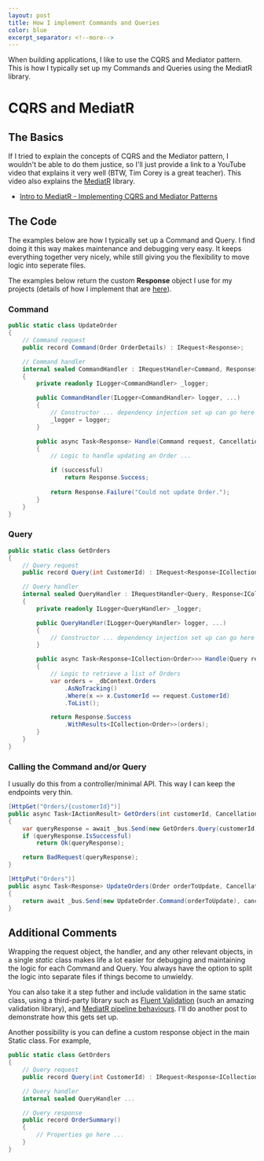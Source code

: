 ```yaml
---
layout: post
title: How I implement Commands and Queries
color: blue
excerpt_separator: <!--more-->
---
```


When building applications, I like to use the CQRS and Mediator pattern. This is how I typically set up my Commands and Queries using the MediatR library.<!--more-->

# CQRS and MediatR

## The Basics

If I tried to explain the concepts of CQRS and the Mediator pattern, I wouldn't be able to do them justice, so I'll just provide a link to a YouTube video that explains it very well (BTW, Tim Corey is a great teacher). This video also explains the [MediatR](https://github.com/jbogard/MediatR "MediatR") library.

- [Intro to MediatR - Implementing CQRS and Mediator Patterns](https://www.google.com.au/url?sa=t&rct=j&q=&esrc=s&source=web&cd=&cad=rja&uact=8&ved=2ahUKEwiexKb2iNyBAxVGs1YBHZX3DesQwqsBegQIUxAB&url=https%3A%2F%2Fwww.youtube.com%2Fwatch%3Fv%3DyozD5Tnd8nw&usg=AOvVaw0RJBEHe526MVzquNTEuQFw&opi=89978449 "Intro to MediatR - Implementing CQRS and Mediator Patterns")

## The Code

The examples below are how I typically set up a Command and Query.  I find doing it this way makes maintenance and debugging very easy. It keeps everything together very nicely, while still giving you the flexibility to move logic into seperate files.

The examples below return the custom **Response** object I use for my projects (details of how I implement that are [here](https://dazfl.github.io/2023/09/09/simple-response-class.html "Response Class")).


### Command
```csharp
public static class UpdateOrder
{
    // Command request
    public record Command(Order OrderDetails) : IRequest<Response>;

    // Command handler
    internal sealed CommandHandler : IRequestHandler<Command, Response>
    {
        private readonly ILogger<CommandHandler> _logger;

        public CommandHandler(ILogger<CommandHandler> logger, ...)
        {
            // Constructor ... dependency injection set up can go here
            _logger = logger;
        }

        public async Task<Response> Handle(Command request, CancellationToken cancellationToken)
        {
            // Logic to handle updating an Order ...

            if (successful)
                return Response.Success;
            
            return Response.Failure("Could not update Order.");
        }
    }
}
```
### Query
```csharp
public static class GetOrders
{
    // Query request
    public record Query(int CustomerId) : IRequest<Response<ICollection<Order>>>;

    // Query handler
    internal sealed QueryHandler : IRequestHandler<Query, Response<ICollection<Order>>>
    {
        private readonly ILogger<QueryHandler> _logger;

        public QueryHandler(ILogger<QueryHandler> logger, ...)
        {
            // Constructor ... dependency injection set up can go here
        }

        public async Task<Response<ICollection<Order>>> Handle(Query request, CancellationToken cancellationToken)
        {
            // Logic to retrieve a list of Orders
            var orders = _dbContext.Orders
                .AsNoTracking()
                .Where(x => x.CustomerId == request.CustomerId)
                .ToList();

            return Response.Success
                .WithResults<ICollection<Order>>(orders);
        }
    }
}
```
### Calling the Command and/or Query
I usually do this from a controller/minimal API. This way I can keep the endpoints very thin.
```csharp
[HttpGet("Orders/{customerId}")]
public async Task<IActionResult> GetOrders(int customerId, CancellationToken cancellationToken)
{
    var queryResponse = await _bus.Send(new GetOrders.Query(customerId), cancellationToken);
    if (queryResponse.IsSuccessful)
        return Ok(queryResponse);

    return BadRequest(queryResponse);
}

[HttpPut("Orders")]
public async Task<Response> UpdateOrders(Order orderToUpdate, CancellationToken cancellationToken)
{
    return await _bus.Send(new UpdateOrder.Command(orderToUpdate), cancellationToken);
}
```

## Additional Comments

Wrapping the request object, the handler, and any other relevant objects, in a single _static_ class makes life a lot easier for debugging and maintaining the logic for each Command and Query.  You always have the option to split the logic into separate files if things become to unwieldy.

You can also take it a step futher and include validation in the same static class, using a third-party library such as [Fluent Validation](https://github.com/FluentValidation/FluentValidation "Fluent Validation") (such an amazing validation library), and [MediatR pipeline behaviours](https://github.com/jbogard/MediatR/wiki/Behaviors "MediatR pipeline behaviours"). I'll do another post to demonstrate how this gets set up.

Another possibility is you can define a custom response object in the main Static class.  For example,
```csharp
public static class GetOrders
{
    // Query request
    public record Query(int CustomerId) : IRequest<Response<ICollection<OrderSummary>>>;

    // Query handler
    internal sealed QueryHandler ...

    // Query response
    public record OrderSummary()
    {
        // Properties go here ...
    }
}
```
